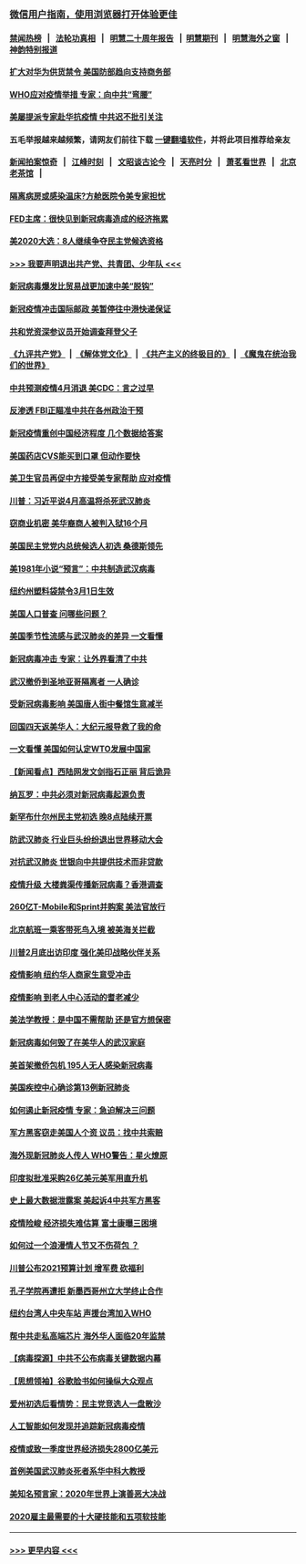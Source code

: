 ### [微信用户指南，使用浏览器打开体验更佳](https://github.com/gfw-breaker/banned-news1/blob/master/indexes/wechat-guide.md?t=0)
#### [禁闻热榜](热点新闻.md?t=0)  &nbsp;&nbsp;|&nbsp;&nbsp; [法轮功真相](https://github.com/gfw-breaker/truth/blob/master/README.md?t=0) &nbsp;&nbsp;|&nbsp;&nbsp; [明慧二十周年报告](https://github.com/gfw-breaker/mh-reports/blob/master/README.md?t=0) &nbsp;&nbsp;|&nbsp;&nbsp;[明慧期刊](https://github.com/gfw-breaker/mh-qikan) &nbsp;&nbsp;|&nbsp;&nbsp; [明慧海外之窗](https://github.com/gfw-breaker/mh-news/blob/master/README.md?t=0) &nbsp;&nbsp;|&nbsp;&nbsp; [神韵特别报道](https://github.com/gfw-breaker/mh-news/blob/master/shenyun.md?t=0)
#### [扩大对华为供货禁令 美国防部趋向支持商务部](../pages/nsc412/n11864773.md?t=02131111) 
#### [WHO应对疫情举措 专家：向中共“弯腰”](../pages/nsc412/n11864727.md?t=02131111) 
#### [美屡提派专家赴华抗疫情 中共迟不批引关注](../pages/nsc412/n11864719.md?t=02131111) 
#### 五毛举报越来越频繁，请网友们前往下载 [一键翻墙软件](https://github.com/gfw-breaker/ssr-accounts)，并将此项目推荐给亲友
#### [新闻拍案惊奇](https://github.com/gfw-breaker/banned-news1/blob/master/pages/link4.md) &nbsp;&nbsp;|&nbsp;&nbsp; [江峰时刻](https://github.com/gfw-breaker/banned-news1/blob/master/pages/link4.md) &nbsp;&nbsp;|&nbsp;&nbsp; [文昭谈古论今](https://github.com/gfw-breaker/banned-news1/blob/master/pages/link4.md) &nbsp;&nbsp;|&nbsp;&nbsp; [天亮时分](https://github.com/gfw-breaker/banned-news1/blob/master/pages/link4.md) &nbsp;&nbsp;|&nbsp;&nbsp; [萧茗看世界](https://github.com/gfw-breaker/banned-news1/blob/master/pages/link4.md) &nbsp;&nbsp;|&nbsp;&nbsp; [北京老茶馆](https://github.com/gfw-breaker/banned-news1/blob/master/pages/link4.md) &nbsp;&nbsp;|&nbsp;&nbsp; 
#### [隔离病房或感染温床?方舱医院令美专家担忧](../pages/nsc412/n11864575.md?t=02131111) 
#### [FED主席：很快见到新冠病毒造成的经济拖累](../pages/nsc412/n11864507.md?t=02131111) 
#### [美2020大选：8人继续争夺民主党候选资格](../pages/nsc412/n11864327.md?t=02131111) 
#### [>>> 我要声明退出共产党、共青团、少年队 <<<](https://github.com/begood0513/goodnews/blob/master/quit/letter.md) 
#### [新冠病毒爆发比贸易战更加速中美“脱钩”](../pages/nsc412/n11864470.md?t=02131111) 
#### [新冠疫情冲击国际邮政 美暂停往中港快递保证](../pages/nsc412/n11864207.md?t=02131111) 
#### [共和党资深参议员开始调查拜登父子](../pages/nsc412/n11863984.md?t=02131111) 
#### [《九评共产党》](https://github.com/begood0513/9ping.md/blob/master/README.md) &nbsp;|&nbsp; [《解体党文化》](../../../../jtdwh.md/blob/master/README.md)  &nbsp;|&nbsp; [《共产主义的终极目的》](../../../../gczydzjmd.md/blob/master/README.md) &nbsp;|&nbsp; [《魔鬼在统治我们的世界》](../../../../mgztzwmdsj.md/blob/master/README.md) 
#### [中共预测疫情4月消退 美CDC：言之过早](../pages/nsc412/n11864310.md?t=02131111) 
#### [反渗透 FBI正瞄准中共在各州政治干预](../pages/nsc412/n11864300.md?t=02131111) 
#### [新冠疫情重创中国经济程度 几个数据给答案](../pages/nsc412/n11864203.md?t=02131111) 
#### [美国药店CVS能买到口罩 但动作要快](../pages/nsc412/n11862438.md?t=02131111) 
#### [美卫生官员再促中方接受美专家帮助 应对疫情](../pages/nsc412/n11864043.md?t=02131111) 
#### [川普：习近平说4月高温将杀死武汉肺炎](../pages/nsc412/n11860814.md?t=02131111) 
#### [窃商业机密 美华裔商人被判入狱16个月](../pages/nsc412/n11863911.md?t=02131111) 
#### [美国民主党党内总统候选人初选 桑德斯领先](../pages/nsc412/n11863475.md?t=02131111) 
#### [美1981年小说“预言”：中共制造武汉病毒](../pages/nsc412/n11863306.md?t=02131111) 
#### [纽约州塑料袋禁令3月1日生效](../pages/nsc412/n11862832.md?t=02131111) 
#### [美国人口普查  问哪些问题？](../pages/nsc412/n11862808.md?t=02131111) 
#### [美国季节性流感与武汉肺炎的差异 一文看懂](../pages/nsc412/n11862428.md?t=02131111) 
#### [新冠病毒冲击 专家：让外界看清了中共](../pages/nsc412/n11862280.md?t=02131111) 
#### [武汉撤侨到圣地亚哥隔离者 一人确诊](../pages/nsc412/n11862460.md?t=02131111) 
#### [受新冠病毒影响 美国唐人街中餐馆生意减半](../pages/nsc412/n11861940.md?t=02131111) 
#### [回国四天返美华人：大纪元报导救了我的命](../pages/nsc412/n11862181.md?t=02131111) 
#### [一文看懂 美国如何认定WTO发展中国家](../pages/nsc412/n11862051.md?t=02131111) 
#### [【新闻看点】西陆网发文剑指石正丽 背后诡异](../pages/nsc412/n11861792.md?t=02131111) 
#### [纳瓦罗：中共必须对新冠病毒起源负责](../pages/nsc412/n11861810.md?t=02131111) 
#### [新罕布什尔州民主党初选 晚8点陆续开票](../pages/nsc412/n11861872.md?t=02131111) 
#### [防武汉肺炎 行业巨头纷纷退出世界移动大会](../pages/nsc412/n11861795.md?t=02131111) 
#### [对抗武汉肺炎 世银向中共提供技术而非贷款](../pages/nsc412/n11861652.md?t=02131111) 
#### [疫情升级 大楼粪渠传播新冠病毒？香港调查](../pages/nsc412/n11861556.md?t=02131111) 
#### [260亿T-Mobile和Sprint并购案 美法官放行](../pages/nsc412/n11861511.md?t=02131111) 
#### [北京航班一乘客带死鸟入境 被美海关拦截](../pages/nsc412/n11861317.md?t=02131111) 
#### [川普2月底出访印度 强化美印战略伙伴关系](../pages/nsc412/n11860557.md?t=02131111) 
#### [疫情影响  纽约华人商家生意受冲击](../pages/nsc412/n11860284.md?t=02131111) 
#### [疫情影响  到老人中心活动的耆老减少](../pages/nsc412/n11860199.md?t=02131111) 
#### [美法学教授：是中国不需帮助 还是官方想保密](../pages/nsc412/n11859492.md?t=02131111) 
#### [新冠病毒如何毁了在美华人的武汉家庭](../pages/nsc412/n11859524.md?t=02131111) 
#### [美首架撤侨包机 195人无人感染新冠病毒](../pages/nsc412/n11859908.md?t=02131111) 
#### [美国疾控中心确诊第13例新冠肺炎](../pages/nsc412/n11859966.md?t=02131111) 
#### [如何遏止新冠疫情 专家：急迫解决三问题](../pages/nsc412/n11859685.md?t=02131111) 
#### [军方黑客窃走美国人个资 议员：找中共索赔](../pages/nsc412/n11859371.md?t=02131111) 
#### [海外现新冠肺炎人传人 WHO警告：星火燎原](../pages/nsc412/n11859252.md?t=02131111) 
#### [印度拟批准采购26亿美元美军用直升机](../pages/nsc412/n11859143.md?t=02131111) 
#### [史上最大数据泄露案 美起诉4中共军方黑客](../pages/nsc412/n11859115.md?t=02131111) 
#### [疫情险峻 经济损失难估算 富士康曝三困境](../pages/nsc412/n11859120.md?t=02131111) 
#### [如何过一个浪漫情人节又不伤荷包 ？](../pages/nsc412/n11858969.md?t=02131111) 
#### [川普公布2021预算计划 增军费 砍福利](../pages/nsc412/n11859012.md?t=02131111) 
#### [孔子学院再遭拒 新墨西哥州立大学终止合作](../pages/nsc412/n11858661.md?t=02131111) 
#### [纽约台湾人中央车站  声援台湾加入WHO](../pages/nsc412/n11857757.md?t=02131111) 
#### [帮中共走私高端芯片 海外华人面临20年监禁](../pages/nsc412/n11855016.md?t=02131111) 
#### [【病毒探源】中共不公布病毒关键数据内幕](../pages/nsc412/n11856584.md?t=02131111) 
#### [【思想领袖】谷歌脸书如何操纵大众观点](../pages/nsc412/n11680874.md?t=02131111) 
#### [爱州初选后看情势：民主党竞选人一盘散沙](../pages/nsc412/n11856557.md?t=02131111) 
#### [人工智能如何发现并追踪新冠病毒疫情](../pages/nsc412/n11856398.md?t=02131111) 
#### [疫情或致一季度世界经济损失2800亿美元](../pages/nsc412/n11855639.md?t=02131111) 
#### [首例美国武汉肺炎死者系华中科大教授](../pages/nsc412/n11855500.md?t=02131111) 
#### [美知名预言家：2020年世界上演善恶大决战](../pages/nsc412/n11855418.md?t=02131111) 
#### [2020雇主最需要的十大硬技能和五项软技能](../pages/nsc412/n11850953.md?t=02131111) 

----
#### [ >>> 更早内容 <<< ](../indexes/nsc412-earlier.md)

